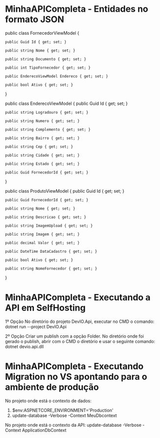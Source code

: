 # MinhaAPICompleta - Entidades no formato JSON


public class FornecedorViewModel
{

	public Guid Id { get; set; }

	public string Nome { get; set; }

	public string Documento { get; set; }

	public int TipoFornecedor { get; set; }

	public EnderecoViewModel Endereco { get; set; }

	public bool Ativo { get; set; }
}


public class EnderecoViewModel
{
	public Guid Id { get; set; }

	public string Logradouro { get; set; }

	public string Numero { get; set; }

	public string Complemento { get; set; }

	public string Bairro { get; set; }

	public string Cep { get; set; }

	public string Cidade { get; set; }

	public string Estado { get; set; }

	public Guid FornecedorId { get; set; }

}	

public class ProdutoViewModel
{
	public Guid Id { get; set; }

	public Guid FornecedorId { get; set; }

	public string Nome { get; set; }

	public string Descricao { get; set; }

	public string ImagemUpload { get; set; }

	public string Imagem { get; set; }

	public decimal Valor { get; set; }

	public DateTime DataCadastro { get; set; }

	public bool Ativo { get; set; }

	public string NomeFornecedor { get; set; }
}



# MinhaAPICompleta - Executando a API em SelfHosting

1º Opção   No diretório do projeto DevIO.Api, executar no CMD o comando:
dotnet run --project  DevIO.Api


2º  Opção  Criar um publish com a opção Folder.
No diretório onde foi gerado o publish, abrir com o CMD o diretório e usar o seguinte comando:
dotnet devio.api.dll



# MinhaAPICompleta - Executando Migration no VS apontando para o ambiente de produção

No projeto onde está o contexto de dados:

1.  $env:ASPNETCORE_ENVIRONMENT='Production'
2. update-database -Verbose -Context MeuDbcontext


No projeto onde está o contexto da API:
update-database -Verbose -Context ApplicationDbContext

